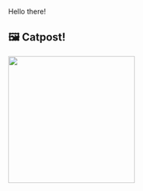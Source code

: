 Hello there!



## 🖼️ Catpost!

<sub>
    <img src="https://cdn2.thecatapi.com/images/c8u.jpg" height="256">
</sub>

